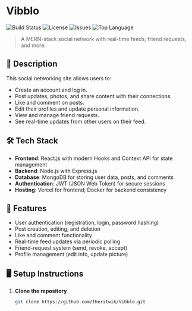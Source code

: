 # Vibblo

![Build Status](https://img.shields.io/github/actions/workflow/status/theritwik/Vibblo/ci.yml?branch=main)
![License](https://img.shields.io/github/license/theritwik/Vibblo?branch=main)
![Issues](https://img.shields.io/github/issues/theritwik/Vibblo)
![Top Language](https://img.shields.io/github/languages/top/theritwik/Vibblo)

> A MERN-stack social network with real-time feeds, friend requests, and more.


## 📄 Description

This social networking site allows users to:
- Create an account and log in.
- Post updates, photos, and share content with their connections.
- Like and comment on posts.
- Edit their profiles and update personal information.
- View and manage friend requests.
- See real-time updates from other users on their feed.

## 🛠️ Tech Stack

- **Frontend**: React.js with modern Hooks and Context API for state management  
- **Backend**: Node.js with Express.js  
- **Database**: MongoDB for storing user data, posts, and comments  
- **Authentication**: JWT (JSON Web Token) for secure sessions  
- **Hosting**: Vercel for frontend; Docker for backend consistency

## 🔧 Features

- User authentication (registration, login, password hashing)  
- Post creation, editing, and deletion  
- Like and comment functionality  
- Real-time feed updates via periodic polling  
- Friend-request system (send, revoke, accept)  
- Profile management (edit info, update picture)

## 🖥️ Setup Instructions

1. **Clone the repository**  
   ```bash
   git clone https://github.com/theritwik/Vibblo.git

